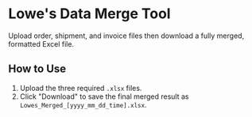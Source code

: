 # Lowe's Data Merge Tool

Upload order, shipment, and invoice files then download a fully merged, formatted Excel file.

## How to Use
1. Upload the three required `.xlsx` files.
2. Click "Download" to save the final merged result as `Lowes_Merged_[yyyy_mm_dd_time].xlsx`.
